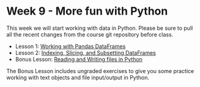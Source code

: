 # Week 9 - More fun with Python

This week we will start working with data in Python. Please be sure to pull all the recent changes from the course git repository before class.

* Lesson 1: [Working with Pandas DataFrames](https://eeob-biodata.github.io/2017-python-programming/03-starting-with-data/)
* Lesson 2: [Indexing, Slicing, and Subsetting DataFrames](https://eeob-biodata.github.io/2017-python-programming/04-more-dataframes/)
* Bonus Lesson: [Reading and Writing files in Python](https://eeob-biodata.github.io/BCB546X-Fall2017/Week_09/additional-lesson/)

The Bonus Lesson includes ungraded exercises to give you some practice working with text objects and file input/output in Python.


